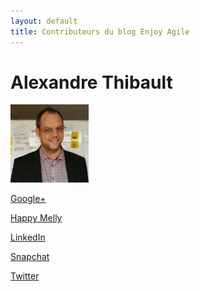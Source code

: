 ```yaml
---
layout: default
title: Contributeurs du blog Enjoy Agile
---
```

<h1>
Alexandre Thibault
</h1>
<a href="/about">
	<img src="/images/alexthib-agile-coach-small.jpg" width="125px" >
</a>
<p>
  <a href="https://plus.google.com/+AlexandreThibault" 
     target="googleplus">
       Google+
   </a>
</p>
<p>
  <a href="http://www.happymelly.com/members/#/377" 
     target="hm">
       Happy Melly
   </a>
</p>
<p>
  <a href="https://www.linkedin.com/in/alexthib?locale=fr_FR&trk=profile_view_lang_sel_click" 
     target="linkedin">
       LinkedIn
  </a>
</p>  
<p>
  <a href="https://www.snapchat.com/add/alexandrethib" 
     target="snapchat">
       Snapchat
  </a>
</p>      
<p>
  <a href="https://twitter.com/alexandrethib" 
     target="twitter">
       Twitter
  </a>
</p>
